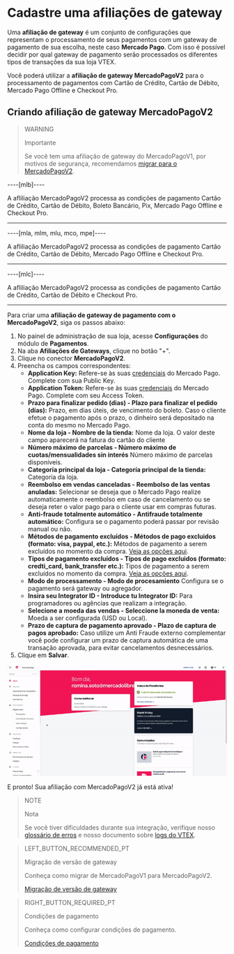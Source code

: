 # Cadastre uma afiliações de gateway

Uma **afiliação de gateway** é um conjunto de configurações que representam o processamento de seus pagamentos com um gateway de pagamento de sua escolha, neste caso **Mercado Pago**. Com isso é possível decidir por qual gateway de pagamento serão processados os diferentes tipos de transações da sua loja VTEX.

Você poderá utilizar a **afiliação de gateway MercadoPagoV2** para o processamento de pagamentos com Cartão de Crédito, Cartão de Débito, Mercado Pago Offline e Checkout Pro.

## Criando afiliação de gateway MercadoPagoV2

> WARNING
>
> Importante
>
> Se você tem uma afiliação de gateway do MercadoPagoV1, por motivos de segurança, recomendamos [migrar para o MercadoPagoV2](https://www.mercadopago[FAKER][URL][DOMAIN]/developers/pt/guides/plugins/unofficial/vtex/mp1-mp2-migration).

----[mlb]----

A afliliação MercadoPagoV2 processa as condições de pagamento Cartão de Crédito, Cartão de Débito, Boleto Bancário, Pix, Mercado Pago Offline e Checkout Pro.

------------

----[mla, mlm, mlu, mco, mpe]----

A afliliação MercadoPagoV2 processa as condições de pagamento Cartão de Crédito, Cartão de Débito, Mercado Pago Offline e Checkout Pro.

------------

----[mlc]----

A afliliação MercadoPagoV2 processa as condições de pagamento Cartão de Crédito, Cartão de Débito e Checkout Pro.

------------

Para criar uma **afiliação de gateway de pagamento com o MercadoPagoV2**, siga os passos abaixo:

1. No painel de administração de sua loja, acesse **Configurações** do módulo de **Pagamentos**.
2. Na aba **Afiliações de Gateways**, clique no botão "+".
3. Clique no conector **MercadoPagoV2**.
4. Preencha os campos correspondentes: 
   * **Application Key:** Refere-se às suas [credenciais](https://www.mercadopago[FAKER][URL][DOMAIN]/developers/pt/guides/resources/credentials) do Mercado Pago. Complete com sua Public Key.
   * **Application Token:** Refere-se às suas [credenciais](https://www.mercadopago[FAKER][URL][DOMAIN]/developers/pt/guides/resources/credentials) do Mercado Pago. Complete com seu Access Token.
   * **Prazo para finalizar pedido (dias) - Plazo para finalizar el pedido (días):** Prazo, em dias úteis, de vencimento do boleto. Caso o cliente efetue o pagamento após o prazo, o dinheiro será depositado na conta do mesmo no Mercado Pago.
   * **Nome da loja - Nombre de la tienda:** Nome da loja. O valor deste campo aparecerá na fatura do cartão do cliente
   * **Número máximo de parcelas - Número máximo de cuotas/mensualidades sin interés** Número máximo de parcelas disponíveis.
   * **Categoría principal da loja - Categoría principal de la tienda:** Categoria da loja.
   * **Reembolso em vendas canceladas - Reembolso de las ventas anuladas:** Selecionar se deseja que o Mercado Pago realize automaticamente o reembolso em caso de cancelamento ou se deseja reter o valor pago para o cliente usar em compras futuras.
   * **Anti-fraude totalmente automático - Antifraude totalmente automático:** Configura se o pagamento poderá passar por revisão manual ou não.
   * **Métodos de pagamento excluídos - Métodos de pago excluidos (formato: visa, paypal, etc.):** Métodos de pagamento a serem excluídos no momento da compra. [Veja as opções aqui](https://www.mercadopago[FAKER][URL][DOMAIN]/developers/pt/guides/plugins/unofficial/vtex/payment-methods).
   * **Tipos de pagamento excluídos - Tipos de pago excluidos (formato: credti_card, bank_transfer etc.):** Tipos de pagamento a serem excluídos no momento da compra. [Veja as opções aqui](https://www.mercadopago[FAKER][URL][DOMAIN]/developers/pt/guides/plugins/unofficial/vtex/payment-methods).
   * **Modo de processamento - Modo de procesamiento** Configura se o pagamento será gateway ou agregador.
   * **Insira seu Integrator ID - Introduce tu Integrator ID:** Para programadores ou agências que realizam a integração.
   * **Selecione a moeda das vendas - Seleccione la moneda de venta:** Moeda a ser configurada (USD ou Local).
   * **Prazo de captura de pagamento aprovado -  Plazo de captura de pagos aprobado:** Caso utilize um Anti Fraude externo complementar você pode configurar um prazo de captura automática de uma transação aprovada, para evitar cancelamentos desnecessários.
5. Clique em **Salvar**.

![Criando afiliação de gateway MercadoPagoV2](/images/vtex/affiliationV2-pt.gif)

E pronto! Sua afiliação com MercadoPagoV2 já está ativa!

> NOTE
>
> Nota
> 
> Se você tiver dificuldades durante sua integração, verifique nosso [glossário de erros](https://www.mercadopago[FAKER][URL][DOMAIN]/developers/pt/guides/plugins/unofficial/vtex/common-errors) e nosso documento sobre [logs do VTEX](https://www.mercadopago[FAKER][URL][DOMAIN]/developers/pt/guides/plugins/unofficial/vtex/logs).

> LEFT_BUTTON_RECOMMENDED_PT
>
> Migração de versão de gateway
>
> Conheça como migrar de MercadoPagoV1 para MercadoPagoV2.
>
> [Migração de versão de gateway](https://www.mercadopago[FAKER][URL][DOMAIN]/developers/pt/guides/plugins/unofficial/vtex/mp1-mp2-migration)

> RIGHT_BUTTON_REQUIRED_PT
>
> Condições de pagamento
>
> Conheça como configurar condições de pagamento.
>
> [Condições de pagamento](https://www.mercadopago[FAKER][URL][DOMAIN]/developers/pt/guides/plugins/unofficial/vtex/configure-payment-conditions)
